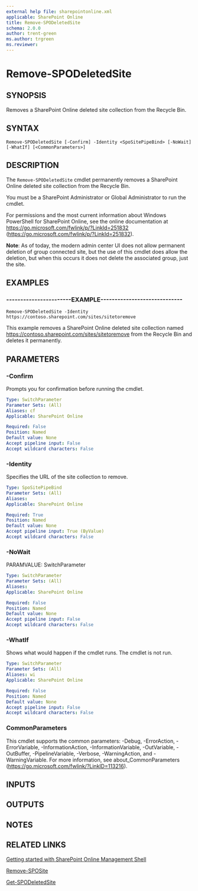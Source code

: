 ```yaml
---
external help file: sharepointonline.xml
applicable: SharePoint Online
title: Remove-SPODeletedSite
schema: 2.0.0
author: trent-green
ms.author: trgreen
ms.reviewer:
---
```


# Remove-SPODeletedSite

## SYNOPSIS
Removes a SharePoint Online deleted site collection from the Recycle Bin.


## SYNTAX

```
Remove-SPODeletedSite [-Confirm] -Identity <SpoSitePipeBind> [-NoWait] [-WhatIf] [<CommonParameters>]
```

## DESCRIPTION
The `Remove-SPODeletedSite` cmdlet permanently removes a SharePoint Online deleted site collection from the Recycle Bin.

You must be a SharePoint Administrator or Global Administrator to run the cmdlet.

For permissions and the most current information about Windows PowerShell for SharePoint Online, see the online documentation at https://go.microsoft.com/fwlink/p/?LinkId=251832 (https://go.microsoft.com/fwlink/p/?LinkId=251832).

**Note**: As of today, the modern admin center UI does not allow permanent deletion of group connected site, but the use of this cmdlet does allow the deletion, but when this occurs it does not delete the associated group, just the site.



## EXAMPLES

### -----------------------EXAMPLE-----------------------------
```
Remove-SPODeletedSite -Identity https://contoso.sharepoint.com/sites/sitetoremove
```
This example removes a SharePoint Online deleted site collection named https://contoso.sharepoint.com/sites/sitetoremove from the Recycle Bin and deletes it permanently.


## PARAMETERS

### -Confirm
Prompts you for confirmation before running the cmdlet.

```yaml
Type: SwitchParameter
Parameter Sets: (All)
Aliases: cf
Applicable: SharePoint Online

Required: False
Position: Named
Default value: None
Accept pipeline input: False
Accept wildcard characters: False
```

### -Identity
Specifies the URL of the site collection to remove.

```yaml
Type: SpoSitePipeBind
Parameter Sets: (All)
Aliases: 
Applicable: SharePoint Online

Required: True
Position: Named
Default value: None
Accept pipeline input: True (ByValue)
Accept wildcard characters: False
```

### -NoWait
PARAMVALUE: SwitchParameter

```yaml
Type: SwitchParameter
Parameter Sets: (All)
Aliases: 
Applicable: SharePoint Online

Required: False
Position: Named
Default value: None
Accept pipeline input: False
Accept wildcard characters: False
```

### -WhatIf
Shows what would happen if the cmdlet runs.
The cmdlet is not run.

```yaml
Type: SwitchParameter
Parameter Sets: (All)
Aliases: wi
Applicable: SharePoint Online

Required: False
Position: Named
Default value: None
Accept pipeline input: False
Accept wildcard characters: False
```

### CommonParameters
This cmdlet supports the common parameters: -Debug, -ErrorAction, -ErrorVariable, -InformationAction, -InformationVariable, -OutVariable, -OutBuffer, -PipelineVariable, -Verbose, -WarningAction, and -WarningVariable. For more information, see about_CommonParameters (https://go.microsoft.com/fwlink/?LinkID=113216).

## INPUTS

## OUTPUTS

## NOTES

## RELATED LINKS

[Getting started with SharePoint Online Management Shell](https://docs.microsoft.com/powershell/sharepoint/sharepoint-online/connect-sharepoint-online?view=sharepoint-ps)

[Remove-SPOSite](Remove-SPOSite.md)

[Get-SPODeletedSite](Get-SPODeletedSite.md)
